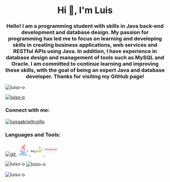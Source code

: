 <h1 align="center">Hi 👋, I'm Luis</h1>
<h3 align="center">Hello! I am a programming student with skills in Java back-end development and database design. My passion for programming has led me to focus on learning and developing skills in creating business applications, web services and RESTful APIs using Java. In addition, I have experience in database design and management of tools such as MySQL and Oracle. I am committed to continue learning and improving these skills, with the goal of being an expert Java and database developer. Thanks for visiting my GitHub page!</h3>

<p align="left"> <img src="https://komarev.com/ghpvc/?username=luiso-o&label=Profile%20views&color=0e75b6&style=flat" alt="luiso-o" /> </p>

<p align="left"> <a href="https://github.com/ryo-ma/github-profile-trophy"><img src="https://github-profile-trophy.vercel.app/?username=luiso-o" alt="luiso-o" /></a> </p>

<h3 align="left">Connect with me:</h3>
<p align="left">
<a href="https://linkedin.com/in/luisgabrieltrujillo" target="blank"><img align="center" src="https://raw.githubusercontent.com/rahuldkjain/github-profile-readme-generator/master/src/images/icons/Social/linked-in-alt.svg" alt="luisgabrieltrujillo" height="30" width="40" /></a>
</p>

<h3 align="left">Languages and Tools:</h3>
<p align="left"> <a href="https://git-scm.com/" target="_blank" rel="noreferrer"> <img src="https://www.vectorlogo.zone/logos/git-scm/git-scm-icon.svg" alt="git" width="40" height="40"/> </a> <a href="https://www.java.com" target="_blank" rel="noreferrer"> <img src="https://raw.githubusercontent.com/devicons/devicon/master/icons/java/java-original.svg" alt="java" width="40" height="40"/> </a> <a href="https://www.mysql.com/" target="_blank" rel="noreferrer"> <img src="https://raw.githubusercontent.com/devicons/devicon/master/icons/mysql/mysql-original-wordmark.svg" alt="mysql" width="40" height="40"/> </a> <a href="https://www.oracle.com/" target="_blank" rel="noreferrer"> <img src="https://raw.githubusercontent.com/devicons/devicon/master/icons/oracle/oracle-original.svg" alt="oracle" width="40" height="40"/> </a> </p>

<p><img align="left" src="https://github-readme-stats.vercel.app/api/top-langs?username=luiso-o&show_icons=true&locale=en&layout=compact" alt="luiso-o" /></p>

<p>&nbsp;<img align="center" src="https://github-readme-stats.vercel.app/api?username=luiso-o&show_icons=true&locale=en" alt="luiso-o" /></p>

<p><img align="center" src="https://github-readme-streak-stats.herokuapp.com/?user=luiso-o&" alt="luiso-o" /></p>

